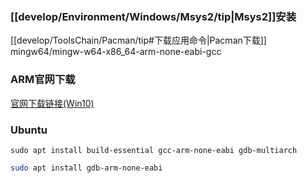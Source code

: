 ### [[develop/Environment/Windows/Msys2/tip|Msys2]]安装
[[develop/ToolsChain/Pacman/tip#下载应用命令|Pacman下载]] mingw64/mingw-w64-x86_64-arm-none-eabi-gcc

### ARM官网下载
[官网下载链接(Win10)](https://developer.arm.com/-/media/Files/downloads/gnu-rm/10.3-2021.10/gcc-arm-none-eabi-10.3-2021.10-win32.exe?rev=29bb46cfa0434fbda93abb33c1d480e6&hash=B2C5AAE07841929A0D0BF460896D6E52)

### Ubuntu
```shell
sudo apt install build-essential gcc-arm-none-eabi gdb-multiarch
```

```bash
sudo apt install gdb-arm-none-eabi
```
